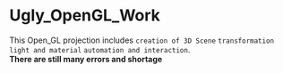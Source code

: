 # Ugly_OpenGL_Work
This Open_GL projection includes `creation of 3D Scene` `transformation` `light and material` `automation and interaction`.  
  __There are still many errors and shortage__
